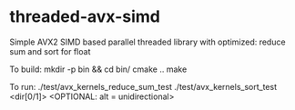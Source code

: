# threaded-avx-simd
Simple AVX2 SIMD based parallel threaded library with optimized:
reduce sum and sort for float

To build:
mkdir -p bin && cd bin/
cmake ..
make

To run:
./test/avx_kernels_reduce_sum_test <array-size>
./test/avx_kernels_sort_test <size> <dir[0/1]> <OPTIONAL: alt = unidirectional>
